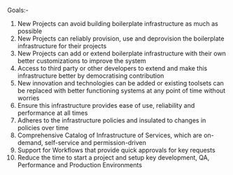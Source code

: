 Goals:-
1. New Projects can avoid building boilerplate infrastructure as much as possible
2. New Projects can reliably provision, use and deprovision the boilerplate infrastructure for their projects
3. New Projects can add or extend boilerplate infrastructure with their own better customizations to improve the system
4. Access to third party or other developers to extend and make this infrastructure better by democratising contribution 
5. New innovation and technologies can be added or existing toolsets can be replaced with better functioning systems at any point of time without worries
6. Ensure this infrastructure provides ease of use, reliability and performance at all times
7. Adheres to the infrastructure policies and insulated to changes in policies over time
8. Comprehensive Catalog of Infrastructure of Services, which are on-demand, self-service and permission-driven 
9. Support for Workflows that provide quick approvals for key requests
10. Reduce the time to start a project and setup key development, QA, Performance and Production Environments 
